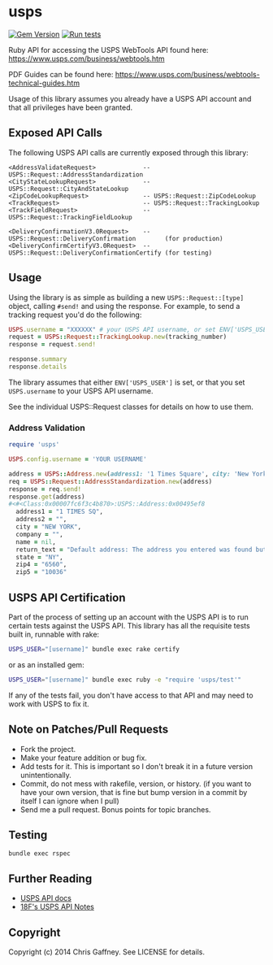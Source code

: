 # usps

[![Gem Version](https://badge.fury.io/rb/usps.svg)](https://rubygems.org/gems/usps)
[![Run tests](https://github.com/gaffneyc/usps/actions/workflows/test.yml/badge.svg)](https://github.com/gaffneyc/usps/actions/workflows/test.yml)

Ruby API for accessing the USPS WebTools API found here: https://www.usps.com/business/webtools.htm

PDF Guides can be found here: https://www.usps.com/business/webtools-technical-guides.htm

Usage of this library assumes you already have a USPS API account and that all privileges have been granted.

## Exposed API Calls

The following USPS API calls are currently exposed through this library:

```
<AddressValidateRequest>             -- USPS::Request::AddressStandardization
<CityStateLookupRequest>             -- USPS::Request::CityAndStateLookup
<ZipCodeLookupRequest>               -- USPS::Request::ZipCodeLookup
<TrackRequest>                       -- USPS::Request::TrackingLookup
<TrackFieldRequest>                  -- USPS::Request::TrackingFieldLookup

<DeliveryConfirmationV3.0Request>    -- USPS::Request::DeliveryConfirmation        (for production)
<DeliveryConfirmCertifyV3.0Request>  -- USPS::Request::DeliveryConfirmationCertify (for testing)
```

## Usage

Using the library is as simple as building a new `USPS::Request::[type]` object, calling `#send!` and using the response.
For example, to send a tracking request you'd do the following:

```ruby
USPS.username = "XXXXXX" # your USPS API username, or set ENV['USPS_USER']
request = USPS::Request::TrackingLookup.new(tracking_number)
response = request.send!

response.summary
response.details
```

The library assumes that either `ENV['USPS_USER']` is set, or that you set `USPS.username` to your USPS API username.

See the individual USPS::Request classes for details on how to use them.

### Address Validation

```rb
require 'usps'

USPS.config.username = 'YOUR USERNAME'

address = USPS::Address.new(address1: '1 Times Square', city: 'New York', state: 'NY')
req = USPS::Request::AddressStandardization.new(address)
response = req.send!
response.get(address)
#<#<Class:0x00007fc6f3c4b870>:USPS::Address:0x00495ef8
  address1 = "1 TIMES SQ",
  address2 = "",
  city = "NEW YORK",
  company = "",
  name = nil,
  return_text = "Default address: The address you entered was found but more information is needed (such as an apartment, suite, or box number) to match to a specific address.",
  state = "NY",
  zip4 = "6560",
  zip5 = "10036"
```

## USPS API Certification

Part of the process of setting up an account with the USPS API is to run certain tests against the USPS API.
This library has all the requisite tests built in, runnable with rake:

```bash
USPS_USER="[username]" bundle exec rake certify
```

or as an installed gem:

```bash
USPS_USER="[username]" bundle exec ruby -e "require 'usps/test'"
```

If any of the tests fail, you don't have access to that API and may need to work with USPS to fix it.

## Note on Patches/Pull Requests
 
* Fork the project.
* Make your feature addition or bug fix.
* Add tests for it. This is important so I don't break it in a
  future version unintentionally.
* Commit, do not mess with rakefile, version, or history.
  (if you want to have your own version, that is fine but bump version in a commit by itself I can ignore when I pull)
* Send me a pull request. Bonus points for topic branches.

## Testing

```
bundle exec rspec
```

## Further Reading

- [USPS API docs](https://www.usps.com/business/web-tools-apis/welcome.htm)
- [18F's USPS API Notes](https://github.com/18F/usps-api-notes)

## Copyright

Copyright (c) 2014 Chris Gaffney. See LICENSE for details.
